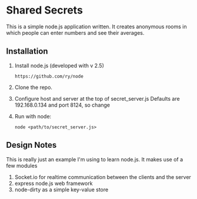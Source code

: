 Shared Secrets
===============

This is a simple node.js application written. It creates anonymous rooms in which
people can enter numbers and see their averages. 

Installation
-------------

1. Install node.js (developed with v 2.5)
    
    `https://github.com/ry/node`

2. Clone the repo.

3. Configure host and server at the top of secret_server.js
Defaults are 192.168.0.134 and port 8124, so change

4. Run with node:
    
    `node <path/to/secret_server.js>`

Design Notes
-------------
This is really just an example I'm using to learn node.js. It makes use of
a few modules

1. Socket.io for realtime communication between the clients and the server
2. express node.js web framework
3. node-dirty as a simple key-value store

